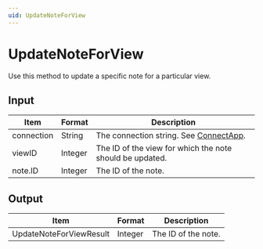 ```yaml
---
uid: UpdateNoteForView
---
```


# UpdateNoteForView

Use this method to update a specific note for a particular view.

## Input

| Item       | Format  | Description                                                                          |
|------------|---------|--------------------------------------------------------------------------------------|
| connection | String  | The connection string. See [ConnectApp](xref:ConnectApp). |
| viewID     | Integer | The ID of the view for which the note should be updated.                             |
| note.ID    | Integer | The ID of the note.                                                                  |

## Output

| Item                     | Format  | Description         |
|--------------------------|---------|---------------------|
| UpdateNoteForView­Result | Integer | The ID of the note. |
